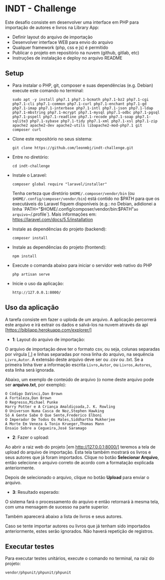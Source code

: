 # INDT - Challenge

Este desafio consiste em desenvolver uma interface em PHP para importação de autores e
livros na Library App:
- Definir layout do arquivo de importação
- Desenvolver interface WEB para envio do arquivo
- Qualquer framework (php, css e js) é permitido
- Publicar o projeto em repositório na nuvem (github, gitlab, etc)
- Instruções de instalação e deploy no arquivo README

## Setup

- Para instalar o PHP, git, composer e suas dependências (e.g. Debian) execute este comando no terminal:

      sudo apt -y install php7.1 php7.1-bcmath php7.1-bz2 php7.1-cgi php7.1-cli php7.1-common php7.1-curl php7.1-enchant php7.1-gd php7.1-imap php7.1-interbase php7.1-intl php7.1-json php7.1-ldap php7.1-mbstring php7.1-mcrypt php7.1-mysql php7.1-odbc php7.1-pgsql php7.1-pspell php7.1-readline php7.1-recode php7.1-soap php7.1-sqlite3 php7.1-sybase php7.1-tidy php7.1-xml php7.1-xsl php7.1-zip apache2 apache2-dev apache2-utils libapache2-mod-php7.1 git composer curl

- Clone este repositório no seus sistema:

      git clone https://github.com/leonmbj/indt-challenge.git

- Entre no diretório:

      cd indt-challenge

- Instale o Laravel:

      composer global require "laravel/installer"
    
    Tenha certeza que diretório `$HOME/.composer/vendor/bin`  (ou `$HOME/.config/composer/vendor/bin`) está contido no $PATH para que os executáveis do Laravel fiquem disponíveis (e.g.: no Debian, adidionei a linha `PATH="$HOME/.config/composer/vendor/bin:$PATH"` ao arquivo `~/.profile`). Mais informações em: https://laravel.com/docs/5.5/installation

- Instale as dependências do projeto (backend):

      composer install
    
- Instale as dependências do projeto (frontend):
    
      npm install
    
- Execute o comanda abaixo para iniciar o servidor web nativo do PHP

      php artisan serve

- Inicie o uso da aplicação:

      http://127.0.0.1:8000/
    
## Uso da aplicação

A tarefa consiste em fazer o uploda de um arquivo. A aplicação percorrerá este arquivo e irá extrair os dados e salvá-los na nuvem através da api [https://bibliapp.herokuapp.com/explorer/]

- **1**: Layout do arquivo de importação:

O arquivo de importação deve ter o formato csv, ou seja, colunas separadas por vírgula [,] e linhas separadas por nova linha do arquivo, na sequência `Livro,Autor`.  A extensão deste arquivo deve ser ou .csv ou .txt. Se a primeira linha tiver a informação escrita `Livro,Autor`, ou `Livros,Autores`, esta linha será ignorada. 
  
Abaixo, um exemplo de conteúdo de arquivo (o nome deste arquivo pode ser **arquivo.txt**, por exemplo):
  
        
    O Código DaVinci,Dan Brown
    A Fortaleza,Dan Brown
    O Regresso,Michael Punke
    Harry Potter e A Criança Amaldiçoada,J. K. Rowling
    O Universon Numa Casca de Noz,Stephen Hawking
    Só A Gente Sabe O Que Sente,Frederico Elboni
    O Imperador De Todos Os Males,Siddhartha Mukherjee
    A Morte Em Veneza & Tonio Krueger,Thomas Mann
    Ensaio Sobre a Cegueira,José Saramago
    


- **2**: Fazer o upload:

Ao abrir a raiz web do projeto [em http://127.0.0.1:8000/] teremos a tela de upload do arquivo de importação. Esta tela também mostrará os livros e seus autores que já foram importados. Clique no botão **Selecionar Arquivo**, então selecione o arquivo correto de acordo com a formatação explicada anteriormente.

Depois de selecionado o arquivo, clique no botão **Upload** para enviar o arquivo.

- **3**: Resultado esperado:

O sistema fará o processamento do arquivo e então retornará à mesma tela, com uma mensagem de sucesso na parte superior.

Também aparecerá abaixo a lista de livros e seus autores.

Caso se tente importar autores ou livros que já tenham sido importados anteriormente, estes serão ignorados. Não haverá repetição de registros.

    
## Executar testes

Para executar testes unitários, execute o comando no terminal, na raiz do projeto:

    vendor/phpunit/phpunit/phpunit

